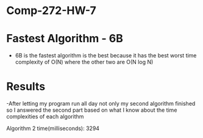 # Comp-272-HW-7

# Fastest Algorithm - 6B
- 6B is the fastest algorithm is the best because it has the best worst time complexity of O(N) where the other two are O(N log N) 
# Results
 -After letting my program run all day not only my second algorithm finished so I answered the second part based on what I know about the time complexities of each algorithm
 
 Algorithm 2 time(milliseconds): 3294
